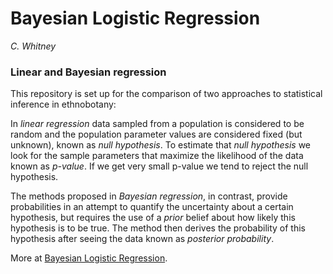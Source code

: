 # Bayesian Logistic Regression

*C. Whitney*

### Linear and Bayesian regression

This repository is set up for the comparison of two approaches to statistical inference in ethnobotany:

In *linear regression* data sampled from a population is considered to be random and the population parameter values are considered fixed (but unknown), known as *null hypothesis*. To estimate that *null hypothesis* we look for the sample parameters that maximize the likelihood of the data known as *p-value*. If we get very small p-value we tend to reject the null hypothesis. 

The methods proposed in *Bayesian regression*, in contrast, provide probabilities in an attempt to quantify the uncertainty about a certain hypothesis, but requires the use of a *prior* belief about how likely this hypothesis is to be true. The method then derives the probability of this hypothesis after seeing the data known as *posterior probability*. 

More at [Bayesian Logistic Regression](http://htmlpreview.github.io/?https://github.com/CWWhitney/Bayes_Regression/blob/main/Bayes_Regression.html).
